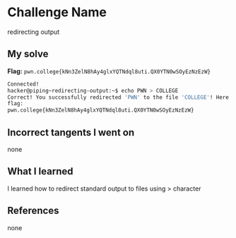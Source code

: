 # Challenge Name
redirecting output
## My solve
**Flag:** `pwn.college{kNn3ZelN8hAy4glxYQTNdql8uti.QX0YTN0wSOyEzNzEzW}`

```bash
Connected!
hacker@piping~redirecting-output:~$ echo PWN > COLLEGE
Correct! You successfully redirected 'PWN' to the file 'COLLEGE'! Here is your
flag:
pwn.college{kNn3ZelN8hAy4glxYQTNdql8uti.QX0YTN0wSOyEzNzEzW}
```
## Incorrect tangents I went on
none

## What I learned
I learned how to redirect standard output to files using > character

## References 
none

